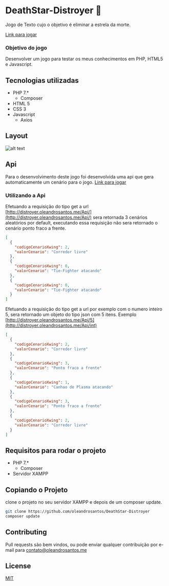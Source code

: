 # DeathStar-Distroyer 🚀
Jogo de Texto cujo o objetivo é eliminar a estrela da morte.

[Link para jogar](http://distroyer.oleandrosantos.me/)

### Objetivo do jogo
Desenvolver um jogo para testar os meus conhecimentos em PHP, HTML5 e Javascript.


## Tecnologias utilizadas
* PHP 7.*
  * Composer
* HTML 5
* CSS 3
* Javascript
  * Axios

## Layout
![alt text](https://i.ibb.co/Rvs10m8/distroyer.png)


## Api
Para o desenvolvimento deste jogo foi desenvolvida uma api que gera automaticamente um cenário para o jogo.
[Link para jogar](http://distroyer.oleandrosantos.me/Api/)

### Utilizando a Api
Efetuando a requisição do tipo get a url [http://distroyer.oleandrosantos.me/Api/](http://distroyer.oleandrosantos.me/Api/) sera retornada 3 cenários aleatórios por default, executando essa requisição não sera retornado o cenário ponto fraco a frente.
```json
[
  {
    "codigoCenarioXwing": 2,
    "valorCenario": "Corredor livre"
  },
  {
    "codigoCenarioXwing": 0,
    "valorCenario": "Tie-Fighter atacando"
  },
  {
    "codigoCenarioXwing": 0,
    "valorCenario": "Tie-Fighter atacando"
  }
]
```

Efetuando a requisição do tipo get a url por exemplo com o numero inteiro 5, sera retornado um objeto do tipo json com 5 itens. 
Exemplo [http://distroyer.oleandrosantos.me/Api/5](http://distroyer.oleandrosantos.me/Api/int)
```json
[
  {
    "codigoCenarioXwing": 2,
    "valorCenario": "Corredor livre"
  },
  {
    "codigoCenarioXwing": 3,
    "valorCenario": "Ponto fraco a frente"
  },
  {
    "codigoCenarioXwing": 1,
    "valorCenario": "Canhao de Plasma atacando"
  },
  {
    "codigoCenarioXwing": 3,
    "valorCenario": "Ponto fraco a frente"
  },
  {
    "codigoCenarioXwing": 2,
    "valorCenario": "Corredor livre"
  }
]
```

## Requisitos para rodar o projeto
* PHP 7.*
  * Composer
* Servidor XAMPP

## Copiando o Projeto
clone o projeto no seu servidor XAMPP e depois de um composer update.
```bash
git clone https://github.com/oleandrosantos/DeathStar-Distroyer
composer update
```

## Contributing
Pull requests são bem vindos, ou pode enviar qualquer contribuição por e-mail para contato@oleandrosantos.me

## License
[MIT](https://choosealicense.com/licenses/mit/)

